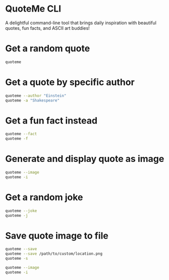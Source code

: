 # QuoteMe CLI

A delightful command-line tool that brings daily inspiration with beautiful quotes, fun facts, and ASCII art buddies!

# Get a random quote

```bash
quoteme
```

# Get a quote by specific author

```bash
quoteme --author "Einstein"
quoteme -a "Shakespeare"
```

# Get a fun fact instead

```bash
quoteme --fact
quoteme -f
```

# Generate and display quote as image

```bash
quoteme --image
quoteme -i
```

# Get a random joke

```bash
quoteme --joke
quoteme -j
```

# Save quote image to file

```bash
quoteme --save
quoteme --save /path/to/custom/location.png
quoteme -s

quoteme --image
quoteme -i
```
